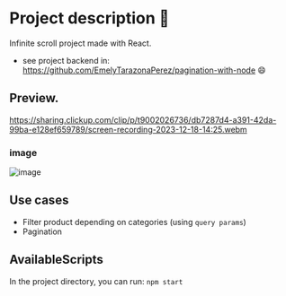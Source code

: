 # Project description :sparkling_heart:	
Infinite scroll project made with React.
- see project backend in: https://github.com/EmelyTarazonaPerez/pagination-with-node  :smile:	

## Preview.
https://sharing.clickup.com/clip/p/t9002026736/db7287d4-a391-42da-99ba-e128ef659789/screen-recording-2023-12-18-14:25.webm

### image
![image](https://github.com/EmelyTarazonaPerez/infinite-scroll-whit-reach/assets/122141594/3ed8f35f-a9e7-41d6-9343-6283b79d5419)

## Use cases
- Filter product depending on categories (using `query params`)
- Pagination

## AvailableScripts
In the project directory, you can run: `npm start`


